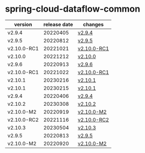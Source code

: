 # spring-cloud-dataflow-common	


|version|release date|changes|
|---|---|---|
|v2.9.4|20220405|[v2.9.4](./v2.9.4-20220405.md)|
|v2.9.5|20220812|[v2.9.5](./v2.9.5-20220812.md)|
|v2.10.0-RC1|20221021|[v2.10.0-RC1](./v2.10.0-RC1-20221021.md)|
|v2.10.0|20221212|[v2.10.0](./v2.10.0-20221212.md)|
|v2.9.6|20220913|[v2.9.6](./v2.9.6-20220913.md)|
|v2.10.0-RC1|20221022|[v2.10.0-RC1](./v2.10.0-RC1-20221022.md)|
|v2.10.1|20230216|[v2.10.1](./v2.10.1-20230216.md)|
|v2.10.1|20230215|[v2.10.1](./v2.10.1-20230215.md)|
|v2.9.4|20220406|[v2.9.4](./v2.9.4-20220406.md)|
|v2.10.2|20230308|[v2.10.2](./v2.10.2-20230308.md)|
|v2.10.0-M2|20220919|[v2.10.0-M2](./v2.10.0-M2-20220919.md)|
|v2.10.0-RC2|20221116|[v2.10.0-RC2](./v2.10.0-RC2-20221116.md)|
|v2.10.3|20230504|[v2.10.3](./v2.10.3-20230504.md)|
|v2.9.5|20220813|[v2.9.5](./v2.9.5-20220813.md)|
|v2.10.0-M2|20220920|[v2.10.0-M2](./v2.10.0-M2-20220920.md)|
